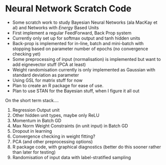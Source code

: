 # Neural Network Scratch Code #

* Some scratch work to study Bayesian Neural Networks (ala MacKay et al) and Networks with *Energy* Based Units
* First implement a regular FeedForward, Back Prop system
* Currently only set up for softmax output and tanh hidden units
* Back-prop is implemented for in-line, batch and mini-batch with stopping based on parameter number of epochs (no convergence checking yet)
* Some preprocessing of input (normalisation) is implemented but want to add eignevector stuff (PCA at least)
* Weight randomisation currently is only implemented as Gaussian with standard deviation as parameter
* Using GSL for matrix stuff for now
* Plan to create an R package for ease of use.
* Plan to use STAN for the Bayesian stuff, when I figure it all out



On the short term stack....

1. Regression Output unit
2. Other hidden unit types, maybe only ReLU
3. Momentum in Batch GD
4. Max Norm Weight Constraints (in unit input) in Batch GD
5. Dropout in learning
6. Convergence checking in weight fitting?
7. PCA (and other preprocessing options)
8. R package code, with graphical diagnostics (better do this sooner rather than later for testing)
9. Randomisation of input data with label-stratified sampling
